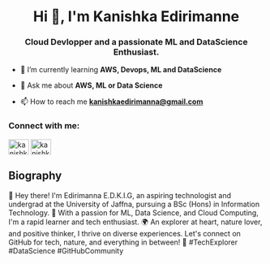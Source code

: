 <h1 align="center">Hi 👋, I'm Kanishka Edirimanne</h1>
<h3 align="center">Cloud Devlopper and a passionate ML and DataScience Enthusiast.</h3>

- 🌱 I’m currently learning **AWS, Devops, ML and DataScience**

- 💬 Ask me about **AWS, ML or Data Science**

- 📫 How to reach me **kanishkaedirimanna@gmail.com**

<h3 align="left">Connect with me:</h3>
<p align="left">
<a href="https://linkedin.com/in/kanishka edirimanna" target="blank"><img align="center" src="https://raw.githubusercontent.com/rahuldkjain/github-profile-readme-generator/master/src/images/icons/Social/linked-in-alt.svg" alt="kanishka edirimanna" height="30" width="40" /></a>
<a href="https://kaggle.com/kanishka edirimanne" target="blank"><img align="center" src="https://raw.githubusercontent.com/rahuldkjain/github-profile-readme-generator/master/src/images/icons/Social/kaggle.svg" alt="kanishka edirimanne" height="30" width="40" /></a>
</p>

## **Biography**

👋 Hey there! I'm Edirimanna E.D.K.I.G, an aspiring technologist and undergrad at the University of Jaffna, pursuing a BSc (Hons) in Information Technology. 🚀 With a passion for ML, Data Science, and Cloud Computing, I'm a rapid learner and tech enthusiast. 🌍 An explorer at heart, nature lover, and positive thinker, I thrive on diverse experiences. Let's connect on GitHub for tech, nature, and everything in between! 🌟 #TechExplorer #DataScience #GitHubCommunity
